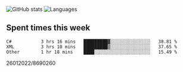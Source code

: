 ![GitHub stats](https://github-readme-stats.vercel.app/api?username=emipa606&theme=github_dark&show_icons=true) 
![Languages](https://github-readme-stats.vercel.app/api/top-langs/?username=emipa606&theme=github_dark&layout=compact)

## Spent times this week
<!--START_SECTION:waka-->

```text
C#           3 hrs 16 mins   █████████▓░░░░░░░░░░░░░░░   38.81 %
XML          3 hrs 10 mins   █████████▒░░░░░░░░░░░░░░░   37.65 %
Other        1 hr 18 mins    ████░░░░░░░░░░░░░░░░░░░░░   15.49 %
```

<!--END_SECTION:waka-->


26012022/8690260

